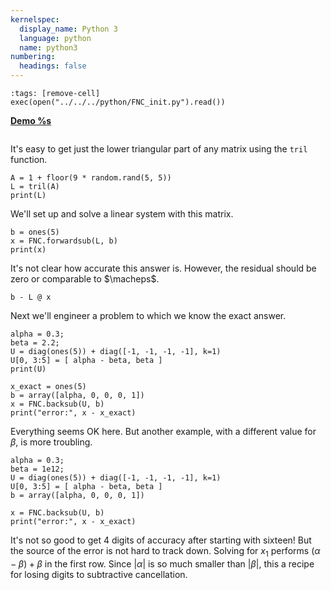 ```yaml
---
kernelspec:
  display_name: Python 3
  language: python
  name: python3
numbering:
  headings: false
---
```

```{code-cell}
:tags: [remove-cell]
exec(open("../../../python/FNC_init.py").read())
```
[**Demo %s**](#demo-systems-triangular)


```{index} ! Python; tril, ! Python; triu
```

It's easy to get just the lower triangular part of any matrix using the `tril` function.

```{code-cell} 
A = 1 + floor(9 * random.rand(5, 5))
L = tril(A)
print(L)
```

We'll set up and solve a linear system with this matrix.

```{code-cell} 
b = ones(5)
x = FNC.forwardsub(L, b)
print(x)
```

It's not clear how accurate this answer is. However, the residual should be zero or comparable to $\macheps$.

```{code-cell} 
b - L @ x
```

Next we'll engineer a problem to which we know the exact answer. 

```{code-cell} 
alpha = 0.3;
beta = 2.2;
U = diag(ones(5)) + diag([-1, -1, -1, -1], k=1)
U[0, 3:5] = [ alpha - beta, beta ]
print(U)
```

```{code-cell} 
x_exact = ones(5)
b = array([alpha, 0, 0, 0, 1])
x = FNC.backsub(U, b)
print("error:", x - x_exact)
```

Everything seems OK here. But another example, with a different value for $\beta$, is more troubling.

```{code-cell} 
alpha = 0.3;
beta = 1e12;
U = diag(ones(5)) + diag([-1, -1, -1, -1], k=1)
U[0, 3:5] = [ alpha - beta, beta ]
b = array([alpha, 0, 0, 0, 1])

x = FNC.backsub(U, b)
print("error:", x - x_exact)
```

It's not so good to get 4 digits of accuracy after starting with sixteen! But the source of the error is not hard to track down. Solving for $x_1$ performs $(\alpha-\beta)+\beta$ in the first row. Since $|\alpha|$ is so much smaller than $|\beta|$, this a recipe for losing digits to subtractive cancellation.
